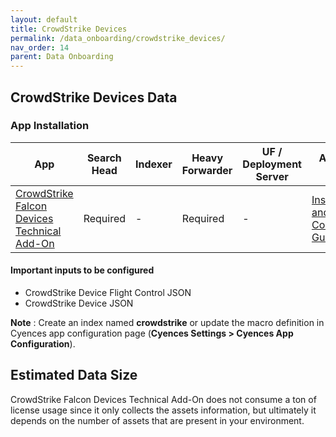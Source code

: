 ```yaml
---
layout: default
title: CrowdStrike Devices
permalink: /data_onboarding/crowdstrike_devices/
nav_order: 14
parent: Data Onboarding
---
```


## **CrowdStrike Devices Data**

### App Installation

| App |  Search Head  | Indexer | Heavy Forwarder | UF / Deployment Server | Additional Details |
| ---- | ------ | ------------ | -------------- | -------------------- | ------ |
| [CrowdStrike Falcon Devices Technical Add-On](https://splunkbase.splunk.com/app/5570/) | Required | - | Required | - | [Installation and Configuration Guide](https://splunkbase.splunk.com/app/5570/#/details) |

#### Important inputs to be configured
* CrowdStrike Device Flight Control JSON
* CrowdStrike Device JSON

**Note** : Create an index named **crowdstrike** or update the macro definition in Cyences app configuration page (**Cyences Settings > Cyences App Configuration**).

## Estimated Data Size

CrowdStrike Falcon Devices Technical Add-On does not consume a ton of license usage since it only collects the assets information, but ultimately it depends on the number of assets that are present in your environment. 